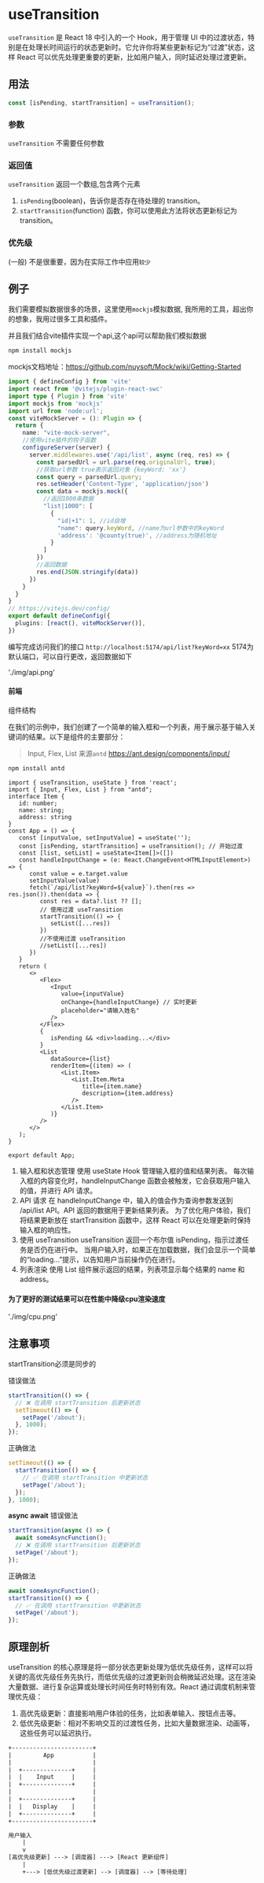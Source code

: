 # useTransition

`useTransition` 是 React 18 中引入的一个 Hook，用于管理 UI 中的过渡状态，特别是在处理长时间运行的状态更新时。它允许你将某些更新标记为“过渡”状态，这样 React 可以优先处理更重要的更新，比如用户输入，同时延迟处理过渡更新。

## 用法

```ts
const [isPending, startTransition] = useTransition();
```

### 参数

`useTransition` 不需要任何参数

### 返回值

`useTransition` 返回一个数组,包含两个元素

1. `isPending`(boolean)，告诉你是否存在待处理的 transition。
2. `startTransition`(function) 函数，你可以使用此方法将状态更新标记为 transition。

### 优先级

(一般) 不是很重要，因为在实际工作中应用`较少`

## 例子

我们需要模拟数据很多的场景，这里使用`mockjs`模拟数据, 我所用的工具，超出你的想象，我用过很多工具和插件。

并且我们结合vite插件实现一个api,这个api可以帮助我们模拟数据

```sh
npm install mockjs
```

mockjs文档地址：<https://github.com/nuysoft/Mock/wiki/Getting-Started>

```ts
import { defineConfig } from 'vite'
import react from '@vitejs/plugin-react-swc'
import type { Plugin } from 'vite'
import mockjs from 'mockjs'
import url from 'node:url';
const viteMockServer = (): Plugin => {
  return {
    name: "vite-mock-server",
    //使用vite插件的钩子函数
    configureServer(server) {
      server.middlewares.use('/api/list', async (req, res) => {
        const parsedUrl = url.parse(req.originalUrl, true);
        //获取url参数 true表示返回对象 {keyWord: 'xx'}
        const query = parsedUrl.query;
        res.setHeader('Content-Type', 'application/json')
        const data = mockjs.mock({
          //返回1000条数据
          "list|1000": [
            {
              "id|+1": 1, //id自增
              "name": query.keyWord, //name为url参数中的keyWord
              'address': '@county(true)', //address为随机地址
            }
          ]
        })
        //返回数据
        res.end(JSON.stringify(data))
      })
    }
  }
}
// https://vitejs.dev/config/
export default defineConfig({
  plugins: [react(), viteMockServer()],
})
```

编写完成访问我们的接口 `http://localhost:5174/api/list?keyWord=xx` 5174为默认端口，可以自行更改，返回数据如下

'./img/api.png'

#### 前端

组件结构

在我们的示例中，我们创建了一个简单的输入框和一个列表，用于展示基于输入关键词的结果。以下是组件的主要部分：

>Input, Flex, List 来源`antd` <https://ant.design/components/input/>

```sh
npm install antd
```

```tsx
import { useTransition, useState } from 'react';
import { Input, Flex, List } from "antd";
interface Item {
   id: number;
   name: string;
   address: string
}
const App = () => {
   const [inputValue, setInputValue] = useState('');
   const [isPending, startTransition] = useTransition(); // 开始过渡
   const [list, setList] = useState<Item[]>([])
   const handleInputChange = (e: React.ChangeEvent<HTMLInputElement>) => {
      const value = e.target.value
      setInputValue(value)
      fetch(`/api/list?keyWord=${value}`).then(res => res.json()).then(data => {
         const res = data?.list ?? [];
         // 使用过渡 useTransition
         startTransition(() => {
            setList([...res])
         })
         //不使用过渡 useTransition
         //setList([...res])
      })
   }
   return (
      <>
         <Flex>
            <Input
               value={inputValue}
               onChange={handleInputChange} // 实时更新
               placeholder="请输入姓名"
            />
         </Flex>
         {
            isPending && <div>loading...</div>
         }
         <List
            dataSource={list}
            renderItem={(item) => (
               <List.Item>
                  <List.Item.Meta
                     title={item.name}
                     description={item.address}
                  />
               </List.Item>
            )}
         />
      </>
   );
}

export default App;
```

1. 输入框和状态管理
   使用 useState Hook 管理输入框的值和结果列表。
   每次输入框的内容变化时，handleInputChange 函数会被触发，它会获取用户输入的值，并进行 API 请求。
2. API 请求
   在 handleInputChange 中，输入的值会作为查询参数发送到 /api/list API。API 返回的数据用于更新结果列表。
   为了优化用户体验，我们将结果更新放在 startTransition 函数中，这样 React 可以在处理更新时保持输入框的响应性。
3. 使用 useTransition
   useTransition 返回一个布尔值 isPending，指示过渡任务是否仍在进行中。
   当用户输入时，如果正在加载数据，我们会显示一个简单的“loading...”提示，以告知用户当前操作仍在进行。
4. 列表渲染
   使用 List 组件展示返回的结果，列表项显示每个结果的 name 和 address。

#### 为了更好的测试结果可以在性能中降级cpu渲染速度

'./img/cpu.png'

## 注意事项

startTransition必须是同步的

错误做法

```ts
startTransition(() => {
  // ❌ 在调用 startTransition 后更新状态
  setTimeout(() => {
    setPage('/about');
  }, 1000);
});
```

正确做法

```ts
setTimeout(() => {
  startTransition(() => {
    // ✅ 在调用 startTransition 中更新状态
    setPage('/about');
  });
}, 1000);
```

**async await** 错误做法

```ts
startTransition(async () => {
  await someAsyncFunction();
  // ❌ 在调用 startTransition 后更新状态
  setPage('/about');
});
```

正确做法

```ts
await someAsyncFunction();
startTransition(() => {
  // ✅ 在调用 startTransition 中更新状态
  setPage('/about');
});
```

## 原理剖析

useTransition 的核心原理是将一部分状态更新处理为低优先级任务，这样可以将关键的高优先级任务先执行，而低优先级的过渡更新则会稍微延迟处理。这在渲染大量数据、进行复杂运算或处理长时间任务时特别有效。React 通过调度机制来管理优先级：

1. 高优先级更新：直接影响用户体验的任务，比如表单输入、按钮点击等。
2. 低优先级更新：相对不影响交互的过渡性任务，比如大量数据渲染、动画等，这些任务可以延迟执行。

```txt
+-----------------------+
|         App           |
|                       |
|  +--------------+     |
|  |    Input     |     |
|  +--------------+     |
|                       |
|  +--------------+     |
|  |   Display    |     |
|  +--------------+     |
+-----------------------+

用户输入
    |
    v
[高优先级更新] ---> [调度器] ---> [React 更新组件]
    |
    +---> [低优先级过渡更新] --> [调度器] --> [等待处理]
```

